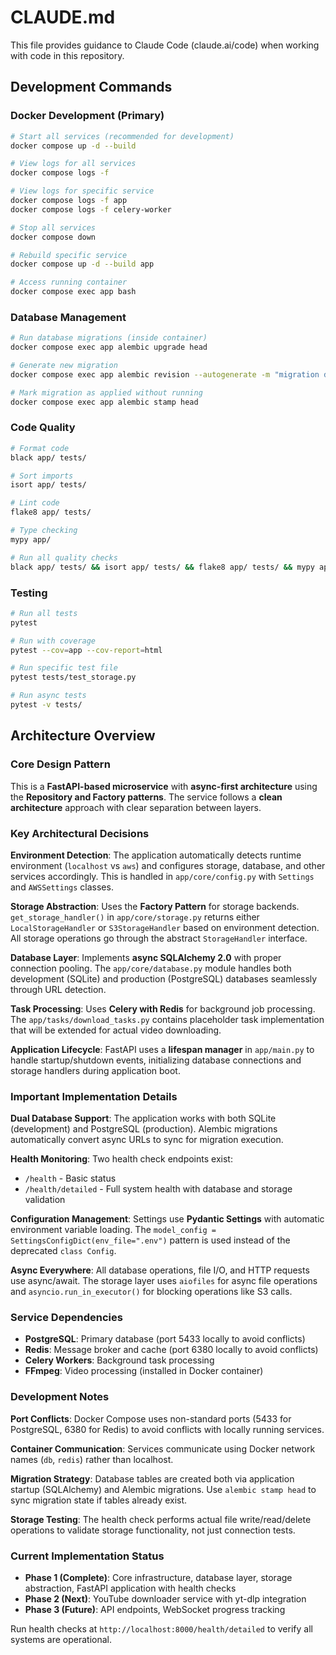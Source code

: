 # CLAUDE.md

This file provides guidance to Claude Code (claude.ai/code) when working with code in this repository.

## Development Commands

### Docker Development (Primary)
```bash
# Start all services (recommended for development)
docker compose up -d --build

# View logs for all services
docker compose logs -f

# View logs for specific service
docker compose logs -f app
docker compose logs -f celery-worker

# Stop all services
docker compose down

# Rebuild specific service
docker compose up -d --build app

# Access running container
docker compose exec app bash
```

### Database Management
```bash
# Run database migrations (inside container)
docker compose exec app alembic upgrade head

# Generate new migration
docker compose exec app alembic revision --autogenerate -m "migration description"

# Mark migration as applied without running
docker compose exec app alembic stamp head
```

### Code Quality
```bash
# Format code
black app/ tests/

# Sort imports
isort app/ tests/

# Lint code
flake8 app/ tests/

# Type checking
mypy app/

# Run all quality checks
black app/ tests/ && isort app/ tests/ && flake8 app/ tests/ && mypy app/
```

### Testing
```bash
# Run all tests
pytest

# Run with coverage
pytest --cov=app --cov-report=html

# Run specific test file
pytest tests/test_storage.py

# Run async tests
pytest -v tests/
```

## Architecture Overview

### Core Design Pattern
This is a **FastAPI-based microservice** with **async-first architecture** using the **Repository and Factory patterns**. The service follows a **clean architecture** approach with clear separation between layers.

### Key Architectural Decisions

**Environment Detection**: The application automatically detects runtime environment (`localhost` vs `aws`) and configures storage, database, and other services accordingly. This is handled in `app/core/config.py` with `Settings` and `AWSSettings` classes.

**Storage Abstraction**: Uses the **Factory Pattern** for storage backends. `get_storage_handler()` in `app/core/storage.py` returns either `LocalStorageHandler` or `S3StorageHandler` based on environment detection. All storage operations go through the abstract `StorageHandler` interface.

**Database Layer**: Implements **async SQLAlchemy 2.0** with proper connection pooling. The `app/core/database.py` module handles both development (SQLite) and production (PostgreSQL) databases seamlessly through URL detection.

**Task Processing**: Uses **Celery with Redis** for background job processing. The `app/tasks/download_tasks.py` contains placeholder task implementation that will be extended for actual video downloading.

**Application Lifecycle**: FastAPI uses a **lifespan manager** in `app/main.py` to handle startup/shutdown events, initializing database connections and storage handlers during application boot.

### Important Implementation Details

**Dual Database Support**: The application works with both SQLite (development) and PostgreSQL (production). Alembic migrations automatically convert async URLs to sync for migration execution.

**Health Monitoring**: Two health check endpoints exist:
- `/health` - Basic status
- `/health/detailed` - Full system health with database and storage validation

**Configuration Management**: Settings use **Pydantic Settings** with automatic environment variable loading. The `model_config = SettingsConfigDict(env_file=".env")` pattern is used instead of the deprecated `class Config`.

**Async Everywhere**: All database operations, file I/O, and HTTP requests use async/await. The storage layer uses `aiofiles` for async file operations and `asyncio.run_in_executor()` for blocking operations like S3 calls.

### Service Dependencies
- **PostgreSQL**: Primary database (port 5433 locally to avoid conflicts)
- **Redis**: Message broker and cache (port 6380 locally to avoid conflicts)
- **Celery Workers**: Background task processing
- **FFmpeg**: Video processing (installed in Docker container)

### Development Notes

**Port Conflicts**: Docker Compose uses non-standard ports (5433 for PostgreSQL, 6380 for Redis) to avoid conflicts with locally running services.

**Container Communication**: Services communicate using Docker network names (`db`, `redis`) rather than localhost.

**Migration Strategy**: Database tables are created both via application startup (SQLAlchemy) and Alembic migrations. Use `alembic stamp head` to sync migration state if tables already exist.

**Storage Testing**: The health check performs actual file write/read/delete operations to validate storage functionality, not just connection tests.

### Current Implementation Status
- **Phase 1 (Complete)**: Core infrastructure, database layer, storage abstraction, FastAPI application with health checks
- **Phase 2 (Next)**: YouTube downloader service with yt-dlp integration
- **Phase 3 (Future)**: API endpoints, WebSocket progress tracking

Run health checks at `http://localhost:8000/health/detailed` to verify all systems are operational.